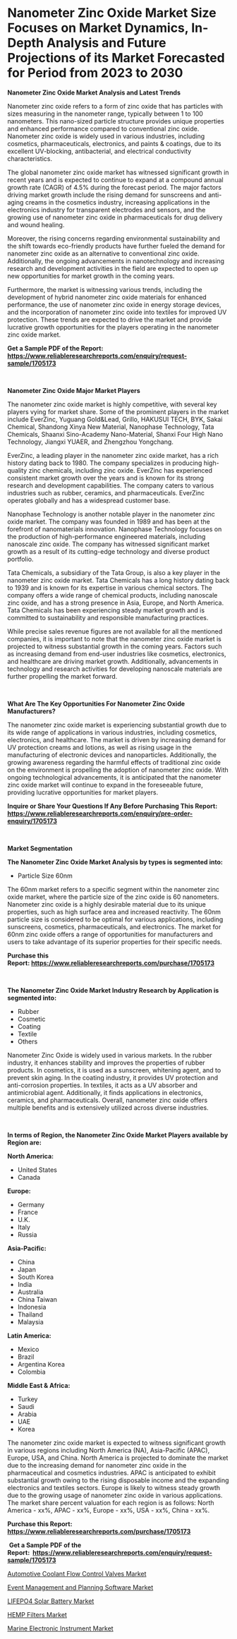 <p><h1>Nanometer Zinc Oxide Market Size Focuses on Market Dynamics, In-Depth Analysis and Future Projections of its Market Forecasted for Period from 2023 to 2030</h1></p><p><strong>Nanometer Zinc Oxide Market Analysis and Latest Trends</strong></p>
<p><p>Nanometer zinc oxide refers to a form of zinc oxide that has particles with sizes measuring in the nanometer range, typically between 1 to 100 nanometers. This nano-sized particle structure provides unique properties and enhanced performance compared to conventional zinc oxide. Nanometer zinc oxide is widely used in various industries, including cosmetics, pharmaceuticals, electronics, and paints & coatings, due to its excellent UV-blocking, antibacterial, and electrical conductivity characteristics.</p><p>The global nanometer zinc oxide market has witnessed significant growth in recent years and is expected to continue to expand at a compound annual growth rate (CAGR) of 4.5% during the forecast period. The major factors driving market growth include the rising demand for sunscreens and anti-aging creams in the cosmetics industry, increasing applications in the electronics industry for transparent electrodes and sensors, and the growing use of nanometer zinc oxide in pharmaceuticals for drug delivery and wound healing.</p><p>Moreover, the rising concerns regarding environmental sustainability and the shift towards eco-friendly products have further fueled the demand for nanometer zinc oxide as an alternative to conventional zinc oxide. Additionally, the ongoing advancements in nanotechnology and increasing research and development activities in the field are expected to open up new opportunities for market growth in the coming years.</p><p>Furthermore, the market is witnessing various trends, including the development of hybrid nanometer zinc oxide materials for enhanced performance, the use of nanometer zinc oxide in energy storage devices, and the incorporation of nanometer zinc oxide into textiles for improved UV protection. These trends are expected to drive the market and provide lucrative growth opportunities for the players operating in the nanometer zinc oxide market.</p></p>
<p><strong>Get a Sample PDF of the Report:&nbsp; <a href="https://www.reliableresearchreports.com/enquiry/request-sample/1705173">https://www.reliableresearchreports.com/enquiry/request-sample/1705173</a></strong></p>
<p>&nbsp;</p>
<p><strong>Nanometer Zinc Oxide Major Market Players</strong></p>
<p><p>The nanometer zinc oxide market is highly competitive, with several key players vying for market share. Some of the prominent players in the market include EverZinc, Yuguang Gold&Lead, Grillo, HAKUSUI TECH, BYK, Sakai Chemical, Shandong Xinya New Material, Nanophase Technology, Tata Chemicals, Shaanxi Sino-Academy Nano-Material, Shanxi Four High Nano Technology, Jiangxi YUAER, and Zhengzhou Yongchang.</p><p>EverZinc, a leading player in the nanometer zinc oxide market, has a rich history dating back to 1980. The company specializes in producing high-quality zinc chemicals, including zinc oxide. EverZinc has experienced consistent market growth over the years and is known for its strong research and development capabilities. The company caters to various industries such as rubber, ceramics, and pharmaceuticals. EverZinc operates globally and has a widespread customer base.</p><p>Nanophase Technology is another notable player in the nanometer zinc oxide market. The company was founded in 1989 and has been at the forefront of nanomaterials innovation. Nanophase Technology focuses on the production of high-performance engineered materials, including nanoscale zinc oxide. The company has witnessed significant market growth as a result of its cutting-edge technology and diverse product portfolio.</p><p>Tata Chemicals, a subsidiary of the Tata Group, is also a key player in the nanometer zinc oxide market. Tata Chemicals has a long history dating back to 1939 and is known for its expertise in various chemical sectors. The company offers a wide range of chemical products, including nanoscale zinc oxide, and has a strong presence in Asia, Europe, and North America. Tata Chemicals has been experiencing steady market growth and is committed to sustainability and responsible manufacturing practices.</p><p>While precise sales revenue figures are not available for all the mentioned companies, it is important to note that the nanometer zinc oxide market is projected to witness substantial growth in the coming years. Factors such as increasing demand from end-user industries like cosmetics, electronics, and healthcare are driving market growth. Additionally, advancements in technology and research activities for developing nanoscale materials are further propelling the market forward.</p></p>
<p>&nbsp;</p>
<p><strong>What Are The Key Opportunities For Nanometer Zinc Oxide Manufacturers?</strong></p>
<p><p>The nanometer zinc oxide market is experiencing substantial growth due to its wide range of applications in various industries, including cosmetics, electronics, and healthcare. The market is driven by increasing demand for UV protection creams and lotions, as well as rising usage in the manufacturing of electronic devices and nanoparticles. Additionally, the growing awareness regarding the harmful effects of traditional zinc oxide on the environment is propelling the adoption of nanometer zinc oxide. With ongoing technological advancements, it is anticipated that the nanometer zinc oxide market will continue to expand in the foreseeable future, providing lucrative opportunities for market players.</p></p>
<p><strong>Inquire or Share Your Questions If Any Before Purchasing This Report: <a href="https://www.reliableresearchreports.com/enquiry/pre-order-enquiry/1705173">https://www.reliableresearchreports.com/enquiry/pre-order-enquiry/1705173</a></strong></p>
<p>&nbsp;</p>
<p><strong>Market Segmentation</strong></p>
<p><strong>The Nanometer Zinc Oxide Market Analysis by types is segmented into:</strong></p>
<p><ul><li>Particle Size 60nm</li></ul></p>
<p><p>The 60nm market refers to a specific segment within the nanometer zinc oxide market, where the particle size of the zinc oxide is 60 nanometers. Nanometer zinc oxide is a highly desirable material due to its unique properties, such as high surface area and increased reactivity. The 60nm particle size is considered to be optimal for various applications, including sunscreens, cosmetics, pharmaceuticals, and electronics. The market for 60nm zinc oxide offers a range of opportunities for manufacturers and users to take advantage of its superior properties for their specific needs.</p></p>
<p><strong>Purchase this Report:&nbsp;<a href="https://www.reliableresearchreports.com/purchase/1705173">https://www.reliableresearchreports.com/purchase/1705173</a></strong></p>
<p>&nbsp;</p>
<p><strong>The Nanometer Zinc Oxide Market Industry Research by Application is segmented into:</strong></p>
<p><ul><li>Rubber</li><li>Cosmetic</li><li>Coating</li><li>Textile</li><li>Others</li></ul></p>
<p><p>Nanometer Zinc Oxide is widely used in various markets. In the rubber industry, it enhances stability and improves the properties of rubber products. In cosmetics, it is used as a sunscreen, whitening agent, and to prevent skin aging. In the coating industry, it provides UV protection and anti-corrosion properties. In textiles, it acts as a UV absorber and antimicrobial agent. Additionally, it finds applications in electronics, ceramics, and pharmaceuticals. Overall, nanometer zinc oxide offers multiple benefits and is extensively utilized across diverse industries.</p></p>
<p>&nbsp;</p>
<p><strong>In terms of Region, the Nanometer Zinc Oxide Market Players available by Region are:</strong></p>
<p>
    <p> <strong> North America: </strong>
        <ul>
            <li>United States</li>
            <li>Canada</li>
        </ul>
        </p> 
    <p> <strong> Europe: </strong>
        <ul>
            <li>Germany</li>
            <li>France</li>
            <li>U.K.</li>
            <li>Italy</li>
            <li>Russia</li>
        </ul>
        </p> 
    <p> <strong> Asia-Pacific: </strong>
        <ul>
            <li>China</li>
            <li>Japan</li>
            <li>South Korea</li>
            <li>India</li>
            <li>Australia</li>
            <li>China Taiwan</li>
            <li>Indonesia</li>
            <li>Thailand</li>
            <li>Malaysia</li>
        </ul>
        </p> 
    <p> <strong> Latin America: </strong>
        <ul>
            <li>Mexico</li>
            <li>Brazil</li>
            <li>Argentina Korea</li>
            <li>Colombia</li>
        </ul>
        </p> 
    <p> <strong> Middle East & Africa: </strong>
        <ul>
            <li>Turkey</li>
            <li>Saudi</li>
            <li>Arabia</li>
            <li>UAE</li>
            <li>Korea</li>
        </ul>
    </p>
    </p>
<p><p>The nanometer zinc oxide market is expected to witness significant growth in various regions including North America (NA), Asia-Pacific (APAC), Europe, USA, and China. North America is projected to dominate the market due to the increasing demand for nanometer zinc oxide in the pharmaceutical and cosmetics industries. APAC is anticipated to exhibit substantial growth owing to the rising disposable income and the expanding electronics and textiles sectors. Europe is likely to witness steady growth due to the growing usage of nanometer zinc oxide in various applications. The market share percent valuation for each region is as follows: North America - xx%, APAC - xx%, Europe - xx%, USA - xx%, China - xx%.</p></p>
<p><strong>Purchase this Report: <a href="https://www.reliableresearchreports.com/purchase/1705173">https://www.reliableresearchreports.com/purchase/1705173</a></strong></p>
<p>&nbsp;<strong>Get a Sample PDF of the Report:&nbsp;&nbsp;<a href="https://www.reliableresearchreports.com/enquiry/request-sample/1705173">https://www.reliableresearchreports.com/enquiry/request-sample/1705173</a></strong></p>
<p><strong></strong></p>
<p><p><a href="https://medium.com/@shiv151299/automotive-coolant-flow-control-valves-market-exploring-market-share-market-trends-and-future-747037adea89">Automotive Coolant Flow Control Valves Market</a></p><p><a href="https://github.com/RoccoManning/Market-Research-Report-List-2/blob/main/event-management-and-planning-software-market.md">Event Management and Planning Software Market</a></p><p><a href="https://www.linkedin.com/pulse/lifepo4-solar-battery-market-size-share-global-analysis-report-sh3nf/">LIFEPO4 Solar Battery Market</a></p><p><a href="https://www.linkedin.com/pulse/hemp-filters-market-research-report-provides-thorough-industry-qcfkf/">HEMP Filters Market</a></p><p><a href="https://medium.com/@primeyash92/marine-electronic-instrument-market-competitive-analysis-market-trends-and-forecast-to-2030-ed82620bd820">Marine Electronic Instrument Market</a></p></p>